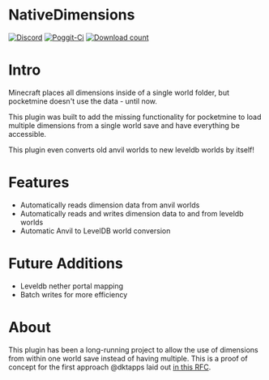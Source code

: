 # NativeDimensions
[![Discord](https://img.shields.io/badge/chat-on%20discord-7289da.svg)](https://discord.gg/R7kdetE)
[![Poggit-Ci](https://poggit.pmmp.io/ci.shield/jasonw4331/NativeDimensions/NativeDimensions)](https://poggit.pmmp.io/ci/jasonw4331/NativeDimensions/NativeDimensions)
[![Download count](https://poggit.pmmp.io/shield.dl.total/NativeDimensions)](https://poggit.pmmp.io/p/NativeDimensions)

# Intro
Minecraft places all dimensions inside of a single world folder, but pocketmine doesn't use the data - until now.

This plugin was built to add the missing functionality for pocketmine to load multiple dimensions from a single world save and have everything be accessible.

This plugin even converts old anvil worlds to new leveldb worlds by itself!

# Features
* Automatically reads dimension data from anvil worlds
* Automatically reads and writes dimension data to and from leveldb worlds
* Automatic Anvil to LevelDB world conversion

# Future Additions
* Leveldb nether portal mapping
* Batch writes for more efficiency

# About
This plugin has been a long-running project to allow the use of dimensions from within one world save instead of having multiple. This is a proof of concept for the first approach @dktapps laid out [in this RFC](https://forums.pmmp.io/threads/dimensions-support-and-new-level-dimensions-api.361/).
